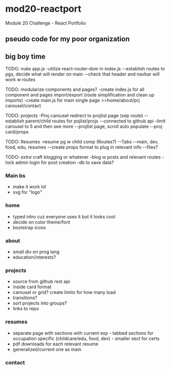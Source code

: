 # mod20-reactport
Module 20 Challenge - React Portfolio

## pseudo code for my poor organization

## big boy time
TODO: nuke app.js
-utilize react-router-dom in index.js
    --establish routes to pgs, decide what will render on main
    --check that header and navbar will work w routes

TODO: modularize components and pages?
-create index.js for all component and pages import/export (route simplification and clean up imports)
-create main.js for main single page >>home/about/prj carousel/contact

TODO: projects
-Proj carousel redirect to projlist page (sep route)
    --establish parent/child routes for pojlist/projs
    --connected to github api
-limit carousel to 5 and then see more
--projlist page, scroll auto populate
    --proj card/props

TODO: Resumes
-resume pg w child comp (Routes?)
    --Tabs
        --main, dev, food, edu, resumes
        --create props format to plug in relevant info
        --files?

TODO: *extra* craft blogging or whatever
    -blog w posts and relevant routes
    -lock admin login for post creation
    -db to save data?


### Main bs
 - make it work lol
 - svg for "logo"
 <!-- - check if bootstrap icons font actually works
 - socials in footer -->
 
### home
 <!-- - decide on big background photo -->
 - typed intro cuz everyone uses it but it looks cool
 - decide on color theme/font
 - bootstrap icons 

 ### about
 <!-- - add stupid pics of my face
 - add placeholder text for about sect -->
 - small div on prog lang
 - education/interests?

 ### projects
  - source from github rest api
  - inside card format
  - carousel or grid? create limits for how many load
  - transitions?
  - sort projects into groups?
  - links to repo

  ### resumes
   - separate page with sections with current exp
    - tabbed sections for occupation specific (childcare/edu, food, dev)
    - smaller sect for certs
   - pdf downloads for each relevant resume
   - generalized/current one as main

   ### contact
   <!-- - contact form that sends to email -->